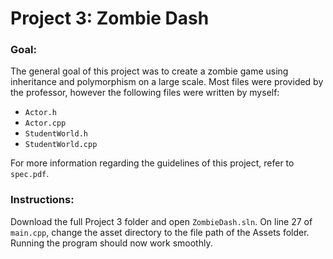 # Project 3: Zombie Dash

### Goal:
The general goal of this project was to create a zombie game using inheritance and polymorphism on a large scale. Most files were provided
by the professor, however the following files were written by myself:
- `Actor.h`
- `Actor.cpp`
- `StudentWorld.h`
- `StudentWorld.cpp`

For more information regarding the guidelines of this project, refer to `spec.pdf`.

### Instructions:
Download the full Project 3 folder and open `ZombieDash.sln`. On line 27 of `main.cpp`, change the asset directory to the file path of the
Assets folder. Running the program should now work smoothly.
